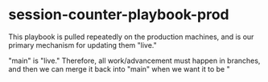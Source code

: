 # session-counter-playbook-prod

This playbook is pulled repeatedly on the production machines, and is our primary mechanism for updating them "live."

"main" is "live." Therefore, all work/advancement must happen in branches, and then we can merge it back into "main" when we want it to be "
